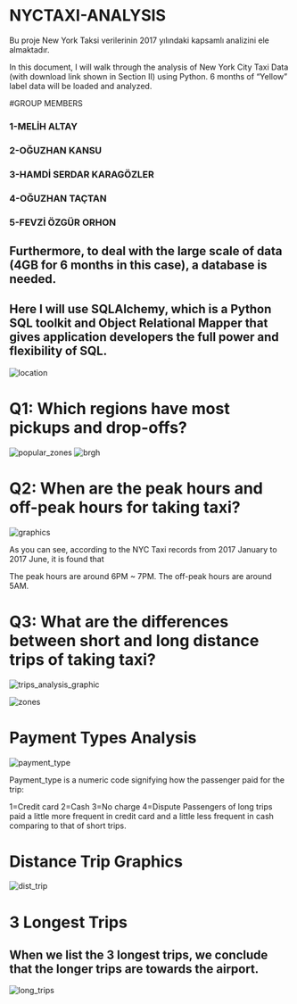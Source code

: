 # NYCTAXI-ANALYSIS
Bu proje New York Taksi verilerinin 2017 yılındaki kapsamlı analizini ele almaktadır.


In this document, I will walk through the analysis of New York City Taxi Data (with download link shown in Section II) using Python. 6 months of “Yellow” label data will be loaded and analyzed.

#GROUP MEMBERS

### 1-MELİH ALTAY  </br>
### 2-OĞUZHAN KANSU  </br>
### 3-HAMDİ SERDAR KARAGÖZLER  </br>
### 4-OĞUZHAN TAÇTAN  </br>
### 5-FEVZİ ÖZGÜR ORHON  </br>


## Furthermore, to deal with the large scale of data (4GB for 6 months in this case), a database is needed. 
## Here I will use SQLAlchemy, which is a Python SQL toolkit and Object Relational Mapper that gives application developers the full power and flexibility of SQL.


![location](https://user-images.githubusercontent.com/44877995/120295466-d1465b80-c2cf-11eb-8e67-d2f5f6ba2d47.JPG)



# Q1: Which regions have most pickups and drop-offs?

![popular_zones](https://user-images.githubusercontent.com/44877995/120296520-e1ab0600-c2d0-11eb-80d8-d4ffc6f9758d.JPG)
![brgh](https://user-images.githubusercontent.com/44877995/120296609-f7203000-c2d0-11eb-91fb-a35e55de4d30.JPG)


# Q2: When are the peak hours and off-peak hours for taking taxi?

![graphics](https://user-images.githubusercontent.com/44877995/120296741-17e88580-c2d1-11eb-802e-9f1e9ff8d87c.JPG)

As you can see, according to the NYC Taxi records from 2017 January to 2017 June, it is found that

The peak hours are around 6PM ~ 7PM.
The off-peak hours are around 5AM.


# Q3: What are the differences between short and long distance trips of taking taxi?


![trips_analysis_graphic](https://user-images.githubusercontent.com/44877995/120296859-38184480-c2d1-11eb-874a-b8d58540b90d.JPG)



![zones](https://user-images.githubusercontent.com/44877995/120296964-52522280-c2d1-11eb-9490-5fc9d3057ce8.JPG)


# Payment Types Analysis

![payment_type](https://user-images.githubusercontent.com/44877995/121420669-09a40480-c976-11eb-851d-cd5f800bd1ae.JPG)

Payment_type is a numeric code signifying how the passenger paid for the trip:

1=Credit card
2=Cash
3=No charge
4=Dispute
Passengers of long trips paid a little more frequent in credit card and a little less frequent in cash comparing to that of short trips.




# Distance Trip Graphics

![dist_trip](https://user-images.githubusercontent.com/44877995/121420970-58519e80-c976-11eb-9e62-026ad7f00292.JPG)


# 3 Longest Trips

## When we list the 3 longest trips, we conclude that the longer trips are towards the airport.

![long_trips](https://user-images.githubusercontent.com/44877995/121421197-90f17800-c976-11eb-8a6e-89d22320aa14.JPG)




